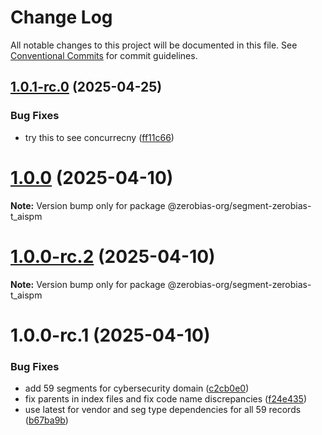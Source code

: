 # Change Log

All notable changes to this project will be documented in this file.
See [Conventional Commits](https://conventionalcommits.org) for commit guidelines.

## [1.0.1-rc.0](https://github.com/zerobias-org/segment/compare/@zerobias-org/segment-zerobias-t_aispm@1.0.0...@zerobias-org/segment-zerobias-t_aispm@1.0.1-rc.0) (2025-04-25)


### Bug Fixes

* try this to see concurrecny ([ff11c66](https://github.com/zerobias-org/segment/commit/ff11c66d67cb9f185098fd640d4139178d29ae22))





# [1.0.0](https://github.com/zerobias-org/segment/compare/@zerobias-org/segment-zerobias-t_aispm@1.0.0-rc.2...@zerobias-org/segment-zerobias-t_aispm@1.0.0) (2025-04-10)

**Note:** Version bump only for package @zerobias-org/segment-zerobias-t_aispm





# [1.0.0-rc.2](https://github.com/zerobias-org/segment/compare/@zerobias-org/segment-zerobias-t_aispm@1.0.0-rc.1...@zerobias-org/segment-zerobias-t_aispm@1.0.0-rc.2) (2025-04-10)

**Note:** Version bump only for package @zerobias-org/segment-zerobias-t_aispm





# 1.0.0-rc.1 (2025-04-10)


### Bug Fixes

* add 59 segments for cybersecurity domain ([c2cb0e0](https://github.com/zerobias-org/segment/commit/c2cb0e0c1f1eabb51d7f5a6ae6db98c1516fcdbe))
* fix parents in index files and fix code name discrepancies ([f24e435](https://github.com/zerobias-org/segment/commit/f24e4352453caaa05074cc6bb66ee8ed21a4f11d))
* use latest for vendor and seg type dependencies for all 59 records ([b67ba9b](https://github.com/zerobias-org/segment/commit/b67ba9bed7a90fad3b084161ebc603b5b35214b8))
